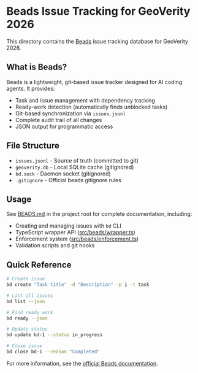 # Beads Issue Tracking for GeoVerity 2026

This directory contains the [Beads](https://github.com/steveyegge/beads) issue tracking database for GeoVerity 2026.

## What is Beads?

Beads is a lightweight, git-based issue tracker designed for AI coding agents. It provides:
- Task and issue management with dependency tracking
- Ready-work detection (automatically finds unblocked tasks)
- Git-based synchronization via `issues.jsonl`
- Complete audit trail of all changes
- JSON output for programmatic access

## File Structure

- `issues.jsonl` - Source of truth (committed to git)
- `geoverity.db` - Local SQLite cache (gitignored)
- `bd.sock` - Daemon socket (gitignored)
- `.gitignore` - Official beads gitignore rules

## Usage

See [BEADS.md](../BEADS.md) in the project root for complete documentation, including:
- Creating and managing issues with `bd` CLI
- TypeScript wrapper API ([src/beads/wrapper.ts](../src/beads/wrapper.ts))
- Enforcement system ([src/beads/enforcement.ts](../src/beads/enforcement.ts))
- Validation scripts and git hooks

## Quick Reference

```bash
# Create issue
bd create "Task title" -d "Description" -p 1 -t task

# List all issues
bd list --json

# Find ready work
bd ready --json

# Update status
bd update bd-1 --status in_progress

# Close issue
bd close bd-1 --reason "Completed"
```

For more information, see the [official Beads documentation](https://github.com/steveyegge/beads).
